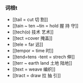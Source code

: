 ### 词根t

- [[tail = cut 切 割]]
- [[tain ~ ten ~tin = hold 握 持 守]]
- [[tech(o) 技术 艺术]]
- [[tect =cover 掩盖]]
- [[tele = far 远]]
- [[tempor = time 时]]
- [[tend=tens -tent = strech 伸]]
- [[terr ~ earth land 土地 陆地]]
- [[text = weave 编织]]
- [[tract = draw 拉 抽 引]]